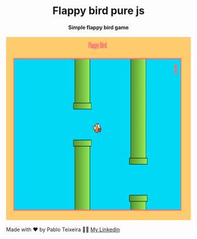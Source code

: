 <h1 align="center">
    Flappy bird pure js
</h1>


<h4 align="center">
  Simple flappy bird game <br>
  <!-- <a target="blank" align="center" href="https://github-explorer-sigma.vercel.app/">click to access the project.</a> -->
</h4>
  

<div align="center">
    <img height=500 src="https://raw.githubusercontent.com/opabloteixeira/flap-bird-purejs/master/git-img/flap.png" />
</div>




Made with ♥ by Pablo Teixeira :male_detective: [My Linkedin](https://www.linkedin.com/in/pablo-teixeira-30713777/)

